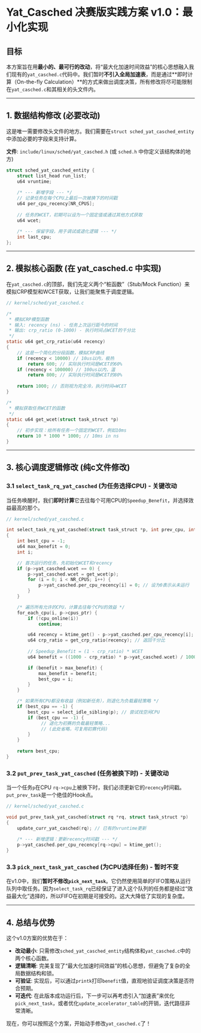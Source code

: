 # Yat_Casched 决赛版实践方案 v1.0：最小化实现

## 目标

本方案旨在用**最小的、最可行的改动**，将“最大化加速时间效益”的核心思想融入我们现有的`yat_casched.c`代码中。我们暂时**不引入全局加速表**，而是通过**即时计算（On-the-fly Calculation）**的方式来做出调度决策，所有修改将尽可能限制在`yat_casched.c`和其相关的头文件内。

---

## 1. 数据结构修改 (必要改动)

这是唯一需要修改头文件的地方。我们需要在`struct sched_yat_casched_entity`中添加必要的字段来支持计算。

**文件**: `include/linux/sched/yat_casched.h` (或 `sched.h` 中你定义该结构体的地方)

```c
struct sched_yat_casched_entity {
    struct list_head run_list;
    u64 vruntime;
    
    /* --- 新增字段 --- */
    // 记录任务在每个CPU上最后一次被换下的时间戳
    u64 per_cpu_recency[NR_CPUS]; 
    
    // 任务的WCET，初期可以设为一个固定值或通过其他方式获取
    u64 wcet; 
    
    /* --- 保留字段，用于调试或退化逻辑 --- */
    int last_cpu;
};
```

---

## 2. 模拟核心函数 (在 yat_casched.c 中实现)

在`yat_casched.c`的顶部，我们先定义两个“桩函数”（Stub/Mock Function）来模拟CRP模型和WCET获取，让我们能聚焦于调度逻辑。

```c
// kernel/sched/yat_casched.c

/*
 * 模拟CRP模型函数
 * 输入: recency (ns) - 任务上次运行距今的时间
 * 输出: crp_ratio (0-1000) - 执行时间占WCET的千分比
 */
static u64 get_crp_ratio(u64 recency)
{
    // 这是一个简化的分段函数，模拟CRP曲线
    if (recency < 10000) // 10us以内，极热
        return 600; // 实际执行时间是WCET的60%
    if (recency < 100000) // 100us以内，温
        return 800; // 实际执行时间是WCET的80%
    
    return 1000; // 否则视为完全冷，执行时间=WCET
}

/*
 * 模拟获取任务WCET的函数
 */
static u64 get_wcet(struct task_struct *p)
{
    // 初步实现：给所有任务一个固定的WCET，例如10ms
    return 10 * 1000 * 1000; // 10ms in ns
}
```

---

## 3. 核心调度逻辑修改 (纯c文件修改)

### 3.1 `select_task_rq_yat_casched` (为任务选择CPU) - **关键改动**

当任务唤醒时，我们**即时计算**它去往每个可用CPU的`Speedup_Benefit`，并选择效益最高的那个。

```c
// kernel/sched/yat_casched.c

int select_task_rq_yat_casched(struct task_struct *p, int prev_cpu, int wake_flags)
{
    int best_cpu = -1;
    u64 max_benefit = 0;
    int i;

    // 首次运行的任务，先初始化WCET和recency
    if (p->yat_casched.wcet == 0) {
        p->yat_casched.wcet = get_wcet(p);
        for (i = 0; i < NR_CPUS; i++) {
            p->yat_casched.per_cpu_recency[i] = 0; // 设为0表示从未运行
        }
    }

    /* 遍历所有允许的CPU，计算去往每个CPU的效益 */
    for_each_cpu(i, p->cpus_ptr) {
        if (!cpu_online(i))
            continue;

        u64 recency = ktime_get() - p->yat_casched.per_cpu_recency[i];
        u64 crp_ratio = get_crp_ratio(recency); // 返回千分比
        
        // Speedup_Benefit = (1 - crp_ratio) * WCET
        u64 benefit = ((1000 - crp_ratio) * p->yat_casched.wcet) / 1000;

        if (benefit > max_benefit) {
            max_benefit = benefit;
            best_cpu = i;
        }
    }

    /* 如果所有CPU都没有收益（例如新任务），则退化为负载最轻策略 */
    if (best_cpu == -1) {
        best_cpu = select_idle_sibling(p); // 尝试找空闲CPU
        if (best_cpu == -1) {
             // 退化为初赛的负载最轻策略...
             // (此处省略，可复用初赛代码)
        }
    }
    
    return best_cpu;
}
```

### 3.2 `put_prev_task_yat_casched` (任务被换下时) - **关键改动**

当一个任务`p`在CPU `rq->cpu`上被换下时，我们必须更新它的`recency`时间戳。`put_prev_task`是一个绝佳的Hook点。

```c
// kernel/sched/yat_casched.c

void put_prev_task_yat_casched(struct rq *rq, struct task_struct *p)
{
    update_curr_yat_casched(rq); // 已有的vruntime更新
    
    /* --- 新增逻辑：更新recency时间戳 --- */
    p->yat_casched.per_cpu_recency[rq->cpu] = ktime_get();
}
```

### 3.3 `pick_next_task_yat_casched` (为CPU选择任务) - **暂时不变**

在v1.0中，我们**暂时不修改`pick_next_task`**。它仍然使用简单的FIFO策略从运行队列中取任务。因为`select_task_rq`已经保证了进入这个队列的任务都是经过“效益最大化”选择的，所以FIFO在初期是可接受的。这大大降低了实现的复杂度。

---

## 4. 总结与优势

这个v1.0方案的优势在于：

-   **改动最小**: 只需修改`sched_yat_casched_entity`结构体和`yat_casched.c`中的两个核心函数。
-   **逻辑清晰**: 完美复现了“最大化加速时间效益”的核心思想，但避免了复杂的全局数据结构和锁。
-   **可验证**: 实现后，可以通过`printk`打印`benefit`值，直观地验证调度决策是否符合预期。
-   **可迭代**: 在此版本成功运行后，下一步可以再考虑引入“加速表”来优化`pick_next_task`，或者优化`update_accelerator_table`的开销，迭代路径非常清晰。

现在，你可以按照这个方案，开始动手修改`yat_casched.c`了！
